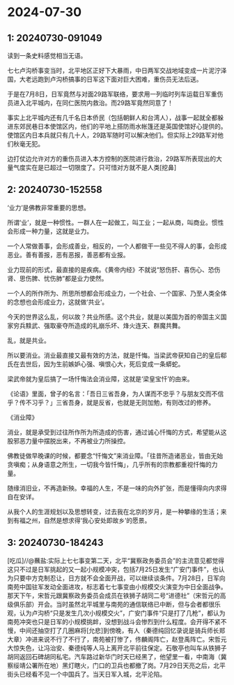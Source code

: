 # 2024-07-30

## 1: 20240730-091049

读到一条史料感觉相当无语。

七七卢沟桥事变当时，北平地区正好下大暴雨，中日两军交战地域变成一片泥泞泽国，大老远跑到卢沟桥搞事的日军这下面对巨大困难，重伤员无法后送。

于是在7月8日，日军竟然与对面29路军联络，要求用一列临时列车运载日军重伤员进入北平城内，在同仁医院内救治。而29路军竟然同意了！

事实上北平城内还有几千名日本侨民（包括朝鲜人和台湾人），战事一起就全都躲进东郊民巷日本使馆区内，他们的平地上搭防雨水帐篷还是英国使馆好心提供的。使馆区内日本兵就只有几十人，29路军随时可以解决他们。但实际上29路军对他们秋毫无犯。

边打仗边允许对方的重伤员进入本方控制的医院进行救治，29路军所表现出的大量气度实在是已超过一切限度了。只可惜对方就不是人类[挖鼻]

## 2: 20240730-152558

‘业力’是佛教非常重要的思想。

所谓‘业’，就是一种惯性。一群人在一起做工，叫工业；一起从商，叫商业。惯性会形成一种力量，这就是业力。

一个人常做善事，会形成善业，相反的，一个人都做干一些见不得人的事，会形成恶业。善有善报，恶有恶报，善恶都有业报。

业力现前的形式，最直接的是疾病。《黄帝内经》不就说“怒伤肝、喜伤心、恐伤肾、思伤脾、忧伤肺”都是业力使然。

一个人的所作所为、所思所想都会形成业力，一个社会、一个国家、乃至人类全体的念想也会形成业力，这就做‘共业’。

今天的世界这么乱，何以故？共业所感。这个共业，就是以美国为首的帝国主义国家穷兵黩武、强取豪夺所造成的礼崩乐坏、烽火连天、群魔共舞。

乱，就是共业。

所以要消业。消业最直接又最有效的方法，就是忏悔。当梁武帝获知自己的皇后郗氏在去世后，因为生前嫉妒心强、嗔恨心大，死后变成一条蟒蛇。

梁武帝就为皇后搞了一场忏悔法会消业障，这就是‘梁皇宝忏’的由来。

《论语》里面，曾子的名言：「吾日三省吾身，为人谋而不忠乎？与朋友交而不信乎？传不习乎？」三省吾身，就是反省，也就是无则加勉，有则改过的修养。

《消业障》

消业，就是承受到过往所作所为所造成的伤害，通过诚心忏悔的方式，希望能从这股邪恶力量中摆脱出来，不再被业力所操控。

佛教徒做早晚课的时候，都要念“忏悔文”来消业障。「往昔所造诸恶业，皆由无始贪嗔痴；从身语意之所生，一切我今皆忏悔」，几乎所有的宗教都重视忏悔的力量。

随缘消旧业，不再造新殃。幸福的人生，不是一味的向外扩张，而是懂得向内求得自在安详。

从我个人的生涯规划以及思想转变，过去我在北京的岁月，是一种攀缘的生活；来到有福之州，自然是想求得‘我心安处即故乡’的愿景。

## 3: 20240730-184243

[吃瓜]//@蘸盐:实际上七七事变第二天，北平“冀察政务委员会”的主流意见都觉得这只不过是日军挑起的又一起小规模冲突，包括7月25日发生“广安门事件”，也认为只要中方克制忍让，日方就不会全面开战，可以继续谈条件。7月28日，日军向南苑中国驻军发动全面进攻，标志着七七事变由小规模交火演变为中日全面战争。那天下午，宋哲元跟冀察政务委员会成员在铁狮子胡同二号“进德社”（宋哲元的高级俱乐部）开会。当时虽然北平城里与南苑的通信联络已中断，但与会者都很乐观，认为卢沟桥“只是发生几次小规模交火”，广安门事件“只是打了几枪”，都认为南苑冲突也只是日军的小规模挑衅，没想到战斗会惨烈到什么程度。会开得不紧不慢，中间还抽空打了几圈麻将[允悲]到傍晚，有人（秦德纯回忆录说是骑兵师长郑大章）冲进来说不行了不行了，南苑被打惨了，佟麟阁阵亡，赵登禹阵亡。宋哲元大惊失色，让冯治安、秦德纯等人马上离开北平前往保定。石敬亭也叫车从铁狮子胡同返回石碑胡同私宅。汽车路过新华门时天已经黑了，他望里一看，中南海（冀察绥靖公署所在地）黑灯瞎火，门口的卫兵也都撤了岗。7月29日天亮之后，北平街头已经看不见一个中国兵了。当天日军入城，北平沦陷。

